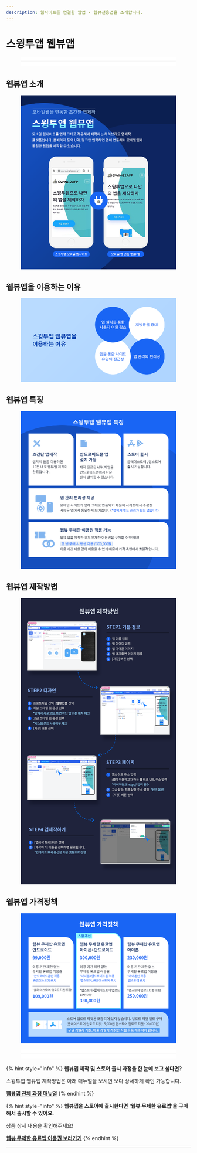 ```yaml
---
description: 웹사이트를 연결한 웹앱 - 웹뷰전용앱을 소개합니다.
---
```


# 스윙투앱 웹뷰앱

<figure><img src="../../../.gitbook/assets/구분선 (2).PNG" alt=""><figcaption></figcaption></figure>

## 웹뷰앱 소개

<figure><img src="../../../.gitbook/assets/웹뷰앱홍보이미지1 (1).png" alt=""><figcaption></figcaption></figure>



## 웹뷰앱을 이용하는 이유

<figure><img src="../../../.gitbook/assets/웹뷰앱홍보이미지2.png" alt=""><figcaption></figcaption></figure>



## 웹뷰앱 특징

<figure><img src="../../../.gitbook/assets/웹뷰앱홍보이미지3.png" alt=""><figcaption></figcaption></figure>



## 웹뷰앱 제작방법

<figure><img src="../../../.gitbook/assets/제작방법_V3버전 (1) (1).png" alt=""><figcaption></figcaption></figure>



## 웹뷰앱 가격정책

<figure><img src="../../../.gitbook/assets/웹뷰앱가격.png" alt=""><figcaption></figcaption></figure>

<figure><img src="../../../.gitbook/assets/구분선 (2).PNG" alt=""><figcaption></figcaption></figure>

{% hint style="info" %}
**웹뷰앱 제작 및 스토어 출시 과정을 한 눈에 보고 싶다면?**

스윙투앱 웹뷰앱 제작방법은 아래 매뉴얼을 보시면 보다 상세하게 확인 가능합니다.

****[**웹뷰앱 전체 과정 매뉴얼**](https://help-7.gitbook.io/undefined/manual/v3/webapp/webview)****
{% endhint %}

{% hint style="info" %}
**웹뷰앱을 스토어에 출시한다면 ‘웹뷰 무제한 유료앱’을 구매해서 출시할 수 있어요.**

상품 상세 내용을 확인해주세요!

****[**웹뷰 무제한 유료앱 이용권 보러가기**](https://help-7.gitbook.io/undefined/manual/appmanage/pay/webveiw-unlimited)****
{% endhint %}

****

